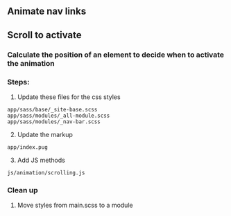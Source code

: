 ## Animate nav links
## Scroll to activate 

### Calculate the position of an element to decide when to activate the animation

### Steps:
1. Update these files for the css styles
  ```
  app/sass/base/_site-base.scss
  app/sass/modules/_all-module.scss
  app/sass/modules/_nav-bar.scss
  ```
2. Update the markup
  ```
  app/index.pug
  ```
3. Add JS methods
  ```
  js/animation/scrolling.js
  ```

  ### Clean up
  1. Move styles from main.scss to a module